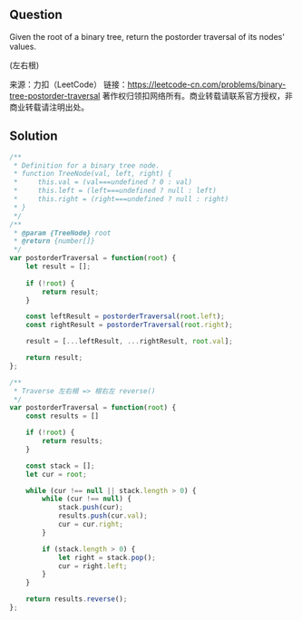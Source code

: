 ## Question
Given the root of a binary tree, return the postorder traversal of its nodes' values.

(左右根)

来源：力扣（LeetCode）
链接：https://leetcode-cn.com/problems/binary-tree-postorder-traversal
著作权归领扣网络所有。商业转载请联系官方授权，非商业转载请注明出处。

## Solution
```javascript
/**
 * Definition for a binary tree node.
 * function TreeNode(val, left, right) {
 *     this.val = (val===undefined ? 0 : val)
 *     this.left = (left===undefined ? null : left)
 *     this.right = (right===undefined ? null : right)
 * }
 */
/**
 * @param {TreeNode} root
 * @return {number[]}
 */
var postorderTraversal = function(root) {
    let result = [];
    
    if (!root) {
        return result;
    }

    const leftResult = postorderTraversal(root.left);
    const rightResult = postorderTraversal(root.right);

    result = [...leftResult, ...rightResult, root.val];

    return result;
};

/**
 * Traverse 左右根 => 根右左 reverse()
 */
var postorderTraversal = function(root) {
    const results = []

    if (!root) {
        return results;
    }

    const stack = [];
    let cur = root;

    while (cur !== null || stack.length > 0) {
        while (cur !== null) {
            stack.push(cur);
            results.push(cur.val);
            cur = cur.right;
        }

        if (stack.length > 0) {
            let right = stack.pop();
            cur = right.left;
        }
    }

    return results.reverse();
};
```
